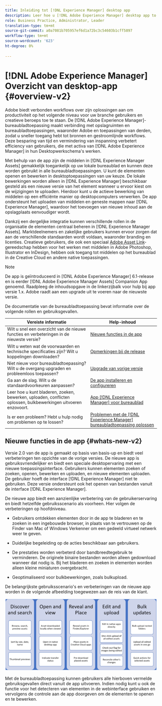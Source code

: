 ```yaml
---
title: Inleiding tot [!DNL Experience Manager] desktop app
description: Leer hoe u [!DNL Adobe Experience Manager] desktop app to optimize the asset management workflows for creative users when using [!DNL Adobe Experience Manager Assets] rechtstreeks vanaf hun bureaublad kunt gebruiken.
role: Business Practice, Administrator, Leader
translation-type: tm+mt
source-git-commit: a0a7081b705957ef6d1a72bc3c54603b1cff5897
workflow-type: tm+mt
source-wordcount: '623'
ht-degree: 0%

---
```



# [!DNL Adobe Experience Manager] Overzicht van desktop-app  {#overview-v2}

Adobe biedt verbonden workflows over zijn oplossingen aan om productiviteit op het volgende niveau voor uw branche gebruikers en creatieve beroeps toe te staan. De [!DNL Adobe Experience Manager]-bureaubladtoepassing maakt verbinding met opslagruimten en bureaubladtoepassingen, waaronder Adobe en toepassingen van derden, zodat u sneller toegang hebt tot bronnen en gestroomlijnde workflows. Deze besparing van tijd en vermindering van inspanning verbetert efficiency van gebruikers, die met activa van [!DNL Adobe Experience Manager] in hun Desktopwerkschema&#39;s werken.

Met behulp van de app zijn de middelen in [!DNL Experience Manager Assets] gemakkelijk toegankelijk op uw lokale bureaublad en kunnen deze worden gebruikt in alle bureaubladtoepassingen. U kunt de elementen openen en bewerken in desktoptoepassingen van uw keuze. De lokale bewerkingen worden alleen in [!DNL Experience Manager] beschikbaar gesteld als een nieuwe versie van het element wanneer u ervoor kiest om de wijzigingen te uploaden. Hierdoor kunt u de actieve bewerking van middelen op een efficiënte manier op desktopcomputers verwerken. De app ondersteunt het uploaden van middelen en geneste mappen naar [!DNL Experience Manager], waardoor het toevoegen van nieuwe inhoud aan de opslagplaats eenvoudiger wordt.

Dankzij een dergelijke integratie kunnen verschillende rollen in de organisatie de elementen centraal beheren in [!DNL Experience Manager Assets]. Marktdeelnemers en zakelijke gebruikers kunnen ervoor zorgen dat aan de verschillende standaarden wordt voldaan, waaronder branding en licenties. Creatieve gebruikers, die ook een speciaal [Adobe Asset Link](https://www.adobe.com/marketing/experience-manager-assets/adobe-asset-link.html)-gereedschap hebben voor het werken met middelen in Adobe Photoshop, Illustrator en InDesign, hebben ook toegang tot middelen op het bureaublad in de Creative Cloud en andere native toepassingen.

>[!NOTE]
>
>De app is geïntroduceerd in [!DNL Adobe Experience Manager] 6.1-release en is eerder [!DNL Adobe Experience Manager Assets] Companion App genoemd. Raadpleeg de inhoudsopgave in de linkerzijbalk voor hulp bij app versie 1.x. Adobe raadt aan een upgrade uit te voeren naar de nieuwste versie.

De documentatie van de bureaubladtoepassing bevat informatie over de volgende rollen en gebruiksgevallen.

| Vereiste informatie | Help-inhoud |
|--- |--- |
| Wilt u snel een overzicht van de nieuwe functies en verbeteringen in de nieuwste versie? | [Nieuwe functies in de app](#whats-new-v2) |
| Wilt u weten wat de voorwaarden en technische specificaties zijn? Wilt u koppelingen downloaden? | [Opmerkingen bij de release](release-notes.md) |
| Niet nieuw voor bureaubladtoepassing? Wilt u de overgang upgraden en probleemloos toepassen? | [Upgrade van vorige versie](install-upgrade.md#upgrade-from-previous-version) |
| Ga aan de slag. Wilt u de standaardvoorkeuren aanpassen? | [De app installeren en configureren](install-upgrade.md) |
| Leer hoe u kunt bladeren, zoeken, bewerken, uploaden, conflicten oplossen, bulkbewerkingen uitvoeren enzovoort. | [App  [!DNL Experience Manager] voor bureaublad](using.md) |
| Is er een probleem? Hebt u hulp nodig om problemen op te lossen? | [Problemen met de  [!DNL Experience Manager] bureaubladtoepassing oplossen](troubleshoot.md) |

## Nieuwe functies in de app {#whats-new-v2}

Versie 2.0 van de app is gemaakt op basis van basis-up en biedt veel verbeteringen ten opzichte van de vorige versies. De nieuwe app is gebruiksvriendelijker en biedt een speciale desktopervaring met een nieuwe toepassingsinterface. Gebruikers kunnen elementen zoeken of zoeken, openen, bewerken en uploaden, en nieuwe elementen uploaden. De gebruiker hoeft de interface [!DNL Experience Manager] niet te gebruiken. Deze versie ondersteunt ook het openen van bestanden vanuit de interface [!DNL Experience Manager].

De nieuwe app biedt een aanzienlijke verbetering van de gebruikerservaring en biedt hetzelfde gebruiksscenario als voorheen. Hier volgen de verbeteringen op hoofdniveau.

* Gebruikers ontdekken elementen door in de app te bladeren en te zoeken in een ingebouwde browser, in plaats van te vertrouwen op de Finder van Mac of Windows Verkenner om een gedeeld virtueel netwerk weer te geven.

* Duidelijke begeleiding op de acties beschikbaar aan gebruikers.

* De prestaties worden verbeterd door bandbreedtegebruik te verminderen. De originele binaire bestanden worden alleen gedownload wanneer dat nodig is. Bij het bladeren en zoeken in elementen worden alleen kleine miniaturen overgebracht.

* Geoptimaliseerd voor bulkbewerkingen, zoals bulkupload.

De belangrijkste gebruiksscenario&#39;s en verbeteringen van de nieuwe app worden in de volgende afbeelding toegewezen aan de reis van de klant.

![Nieuwe functies in  [!DNL Experience Manager] bureaubladtoepassing](assets/aem_desktop_app_usecases_v2.png)

Met de bureaubladtoepassing kunnen gebruikers alle hierboven vermelde gebruiksgevallen direct vanuit de app uitvoeren. Indien nodig kunt u ook de functie voor het detecteren van elementen in de webinterface gebruiken en vervolgens de controle aan de app doorgeven om de elementen te openen en te bewerken.
